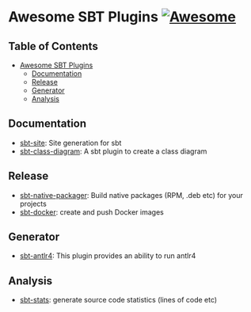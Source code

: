 # Awesome SBT Plugins [![Awesome](https://cdn.rawgit.com/sindresorhus/awesome/d7305f38d29fed78fa85652e3a63e154dd8e8829/media/badge.svg)](https://github.com/sindresorhus/awesome)

## Table of Contents
- [Awesome SBT Plugins](#awesome-sbt)
  - [Documentation](#Documentation)
  - [Release](#Release)
  - [Generator](#Generator)
  - [Analysis](#Analysis)

## Documentation

* [sbt-site](https://github.com/sbt/sbt-site): Site generation for sbt
* [sbt-class-diagram](https://github.com/xuwei-k/sbt-class-diagram): A sbt plugin to create a class diagram 

## Release

* [sbt-native-packager](https://github.com/sbt/sbt-native-packager): Build native packages (RPM, .deb etc) for your projects
* [sbt-docker](https://github.com/marcuslonnberg/sbt-docker): create and push Docker images

## Generator

* [sbt-antlr4](https://github.com/ihji/sbt-antlr4): This plugin provides an ability to run antlr4

## Analysis

* [sbt-stats](https://github.com/orrsella/sbt-stats): generate source code statistics (lines of code etc)
